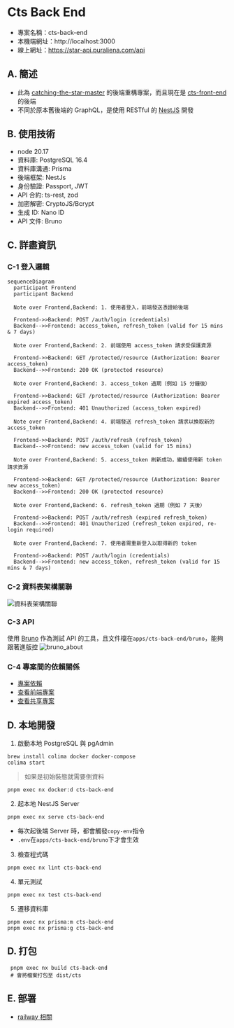 # Cts Back End

- 專案名稱：cts-back-end
- 本機端網址：http://localhost:3000
- 線上網址：https://star-api.puraliena.com/api

## A. 簡述

- 此為 [catching-the-star-master](https://github.com/a131381568/ctsm-sql) 的後端重構專案，而且現在是 [cts-front-end](https://github.com/a131381568/blair-nx/tree/development/apps/cts-front-end) 的後端
- 不同於原本舊後端的 GraphQL，是使用 RESTful 的 [NestJS](https://docs.nestjs.com/) 開發

## B. 使用技術
- node 20.17
- 資料庫: PostgreSQL 16.4
- 資料庫溝通: Prisma
- 後端框架: NestJs 
- 身份驗證: Passport, JWT
- API 合約: ts-rest, zod
- 加密解密: CryptoJS/Bcrypt
- 生成 ID: Nano ID
- API 文件: Bruno

## C. 詳盡資訊

### C-1 登入邏輯

```mermaid
sequenceDiagram
  participant Frontend
  participant Backend
  
  Note over Frontend,Backend: 1. 使用者登入，前端發送憑證給後端
  
  Frontend->>Backend: POST /auth/login (credentials)
  Backend-->>Frontend: access_token, refresh_token (valid for 15 mins & 7 days)

  Note over Frontend,Backend: 2. 前端使用 access_token 請求受保護資源
  
  Frontend->>Backend: GET /protected/resource (Authorization: Bearer access_token)
  Backend-->>Frontend: 200 OK (protected resource)

  Note over Frontend,Backend: 3. access_token 過期（例如 15 分鐘後）
  
  Frontend->>Backend: GET /protected/resource (Authorization: Bearer expired access_token)
  Backend-->>Frontend: 401 Unauthorized (access_token expired)
  
  Note over Frontend,Backend: 4. 前端發送 refresh_token 請求以換取新的 access_token
  
  Frontend->>Backend: POST /auth/refresh (refresh_token)
  Backend-->>Frontend: new access_token (valid for 15 mins)
  
  Note over Frontend,Backend: 5. access_token 刷新成功，繼續使用新 token 請求資源
  
  Frontend->>Backend: GET /protected/resource (Authorization: Bearer new access_token)
  Backend-->>Frontend: 200 OK (protected resource)
  
  Note over Frontend,Backend: 6. refresh_token 過期（例如 7 天後）

  Frontend->>Backend: POST /auth/refresh (expired refresh_token)
  Backend-->>Frontend: 401 Unauthorized (refresh_token expired, re-login required)
  
  Note over Frontend,Backend: 7. 使用者需重新登入以取得新的 token

  Frontend->>Backend: POST /auth/login (credentials)
  Backend-->>Frontend: new access_token, refresh_token (valid for 15 mins & 7 days)

```

### C-2 資料表架構關聯
![資料表架構關聯](https://i.imgur.com/Qf4VUEN.png)

### C-3 API
使用 [Bruno](https://github.com/usebruno/bruno) 作為測試 API 的工具，且文件檔在`apps/cts-back-end/bruno`，能夠跟著進版控
![bruno_about](https://i.imgur.com/RTA3ikG.png)

### C-4 專案間的依賴關係
- [專案依賴](https://github.com/a131381568/blair-nx/tree/development/apps/cts-front-end#c-3-%E5%B0%88%E6%A1%88%E9%96%93%E7%9A%84%E4%BE%9D%E8%B3%B4%E9%97%9C%E4%BF%82)
- [查看前端專案](https://github.com/a131381568/blair-nx/tree/development/apps/cts-front-end)
- [查看共享專案](https://github.com/a131381568/blair-nx/blob/development/libs/cts-shared/README.md)


## D. 本地開發

1. 啟動本地 PostgreSQL 與 pgAdmin

``` shell 
brew install colima docker docker-compose
colima start
```

> 如果是初始裝態就需要倒資料

```shell
pnpm exec nx docker:d cts-back-end
```

2. 起本地 NestJS Server
```shell
pnpm exec nx serve cts-back-end
```
- 每次起後端 Server 時，都會觸發`copy-env`指令
- `.env`在`apps/cts-back-end/bruno`下才會生效

3. 檢查程式碼
```shell
pnpm exec nx lint cts-back-end
```

4. 單元測試
```shell
pnpm exec nx test cts-back-end
```

5. 遷移資料庫
```shell
pnpm exec nx prisma:m cts-back-end
pnpm exec nx prisma:g cts-back-end
```

## D. 打包

```shell
 pnpm exec nx build cts-back-end
 # 會將檔案打包至 dist/cts
```

## E. 部署

- [railway 相關](https://github.com/a131381568/blair-nx/blob/development/libs/cts-shared/README.md#railway-%E7%9B%B8%E9%97%9C)
